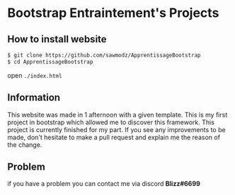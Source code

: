 # Bootstrap Entraintement's Projects

## How to install website

```bash
$ git clone https://github.com/sawmodz/ApprentissageBootstrap
$ cd ApprentissageBootstrap
```

open `./index.html`

## Information

This website was made in 1 afternoon with a given template. This is my first project in bootstrap which allowed me to discover this framework.
This project is currently finished for my part. If you see any improvements to be made, don't hesitate to make a pull request and explain me the reason of the change.

## Problem

if you have a problem you can contact me via discord **Blizz#6699**
